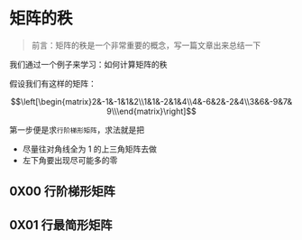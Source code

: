 # 矩阵的秩





> 前言：矩阵的秩是一个非常重要的概念，写一篇文章出来总结一下





我们通过一个例子来学习：如何计算矩阵的秩



假设我们有这样的矩阵：

$$\left[\begin{matrix}2&-1&-1&1&2\\1&1&-2&1&4\\4&-6&2&-2&4\\3&6&-9&7&9\\\end{matrix}\right]$$



第一步便是求`行阶梯形矩阵`，求法就是把



+ 尽量往对角线全为 1 的上三角矩阵去做
+ 左下角要出现尽可能多的零



## 0X00 行阶梯形矩阵







## 0X01 行最简形矩阵



